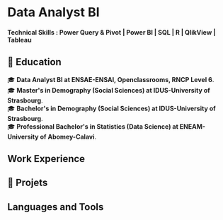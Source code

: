 # Data Analyst BI

#### Technical Skills : Power Query & Pivot | Power BI | SQL | R | QlikView | Tableau 

## 💼 Education
🎓 **Data Analyst BI at ENSAE-ENSAI, Openclassrooms, RNCP Level 6**.  
🎓 **Master's in Demography (Social Sciences) at IDUS-University of Strasbourg**.  
🎓 **Bachelor's in Demography (Social Sciences) at IDUS-University of Strasbourg**.  
🎓 **Professional Bachelor's in Statistics (Data Science) at ENEAM-University of Abomey-Calavi**.  

## Work Experience

## 🚀 Projets 

## Languages and Tools

